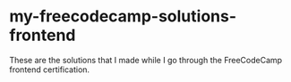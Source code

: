 # my-freecodecamp-solutions-frontend
These are the solutions that I made while I go through the FreeCodeCamp frontend certification.
